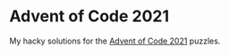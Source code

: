 # Advent of Code 2021

My hacky solutions for the [Advent of Code 2021](https://adventofcode.com/2021) puzzles.